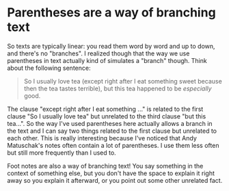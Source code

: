 # Parentheses are a way of branching text

So texts are typically linear: you read them word by word and up to down, and there's no "branches". I realized though that the way we use parentheses in text actually kind of simulates a "branch" though. Think about the following sentence:

> So I usually love tea (except right after I eat something sweet because then the tea tastes terrible), but this tea happened to be *especially* good.

The clause "except right after I eat something ..." is related to the first clause "So I usually love tea" but unrelated to the third clause "but this tea...". So the way I've used parentheses here actually allows a branch in the text and I can say two things related to the first clause but unrelated to each other. This is really interesting because I've noticed that Andy Matuschak's notes often contain a lot of parentheses. I use them less often but still more frequently than I used to.

Foot notes are also a way of branching text! You say something in the context of something else, but you don't have the space to explain it right away so you explain it afterward, or you point out some other unrelated fact.